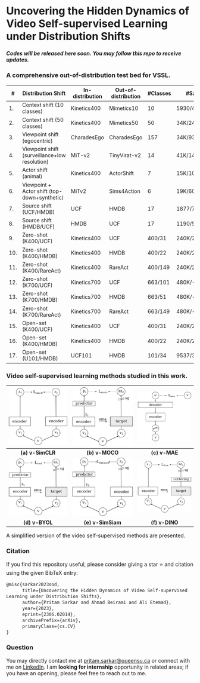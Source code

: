# Uncovering the Hidden Dynamics of Video Self-supervised Learning under Distribution Shifts


##### Codes will be released here soon. You may follow this repo to receive updates.


### A comprehensive out-of-distribution test bed for VSSL.

| **#** | **Distribution Shift**                     | **In-distribution**     | **Out-of-distribution**        | **#Classes** | **#Samples**       |
|-------|-------------------------------------------|-------------|----------------|--------------|--------------------|
| 1.    | Context shift (10 classes)                | Kinetics400 | Mimetics10     | 10           | 5930/494/136       |
| 2.    | Context shift (50 classes)                | Kinetics400 | Mimetics50     | 50           | 34K/2481/713        |
| 3.    | Viewpoint shift (egocentric)              | CharadesEgo | CharadesEgo    | 157          | 34K/9386/9145       |
| 4.    | Viewpoint shift (surveillance+low resolution)            | MiT-v2      | TinyVirat-v2   | 14           | 41K/1400/2644       |
| 5.    | Actor shift (animal)                       | Kinetics400 | ActorShift     | 7            | 15K/1018/165        |
| 6.    | Viewpoint + Actor shift (top-down+synthetic)| MiTv2      | Sims4Action    | 6            | 19K/600/950         |
| 7.    | Source shift (UCF/HMDB)                    | UCF         | HMDB           | 17           | 1877/746/510       |
| 8.    | Source shift (HMDB/UCF)                    | HMDB        | UCF            | 17           | 1190/510/746       |
| 9.    | Zero-shot (K400/UCF)                       | Kinetics400 | UCF            | 400/31       | 240K/20K/3965       |
| 10.   | Zero-shot (K400/HMDB)                      | Kinetics400 | HMDB           | 400/22       | 240K/20K/3288       |
| 11.   | Zero-shot (K400/RareAct)                   | Kinetics400 | RareAct        | 400/149      | 240K/20K/1961       |
| 12.   | Zero-shot (K700/UCF)                       | Kinetics700 | UCF            | 663/101      | 480K/-/13K          |
| 13.   | Zero-shot (K700/HMDB)                      | Kinetics700 | HMDB           | 663/51       | 480K/-/6.7K         |
| 14.   | Zero-shot (K700/RareAct)                   | Kinetics700 | RareAct        | 663/149      | 480K/-/1961         |
| 15.   | Open-set (K400/UCF)                        | Kinetics400 | UCF            | 400/31       | 240K/20K/3965       |
| 16.   | Open-set (K400/HMDB)                       | Kinetics400 | HMDB           | 400/22       | 240K/20K/3288       |
| 17.   | Open-set (U101/HMDB)                       | UCF101      | HMDB           | 101/34       | 9537/3783/4366     |


### Video self-supervised learning methods studied in this work.

| ![simclr](/docs/assets/images/simclr.png) | ![moco](/docs/assets/images/moco.png) | ![mae](/docs/assets/images/mae.png) |
|:--:|:--:|:--:|
| **(a) v-SimCLR** | **(b) v-MOCO** | **(c) v-MAE** |
| ![byol](/docs/assets/images/byol.png) | ![simsiam](/docs/assets/images/simsiam.png) | ![dino](/docs/assets/images/dino.png) |
| **(d) v-BYOL** | **(e) v-SimSiam** | **(f) v-DINO** |

A simplified version of the video self-supervised methods are presented.




### Citation
If you find this repository useful, please consider giving a star :star: and citation using the given BibTeX entry:

```
@misc{sarkar2023ood,
      title={Uncovering the Hidden Dynamics of Video Self-supervised Learning under Distribution Shifts}, 
      author={Pritam Sarkar and Ahmad Beirami and Ali Etemad},
      year={2023},
      eprint={2306.02014},
      archivePrefix={arXiv},
      primaryClass={cs.CV}
}
```

### Question
You may directly contact me at <pritam.sarkar@queensu.ca> or connect with me on [LinkedIn](https://www.linkedin.com/in/sarkarpritam/).
I am **looking for internship** opportunity in related areas; if you have an opening, please feel free to reach out to me.
